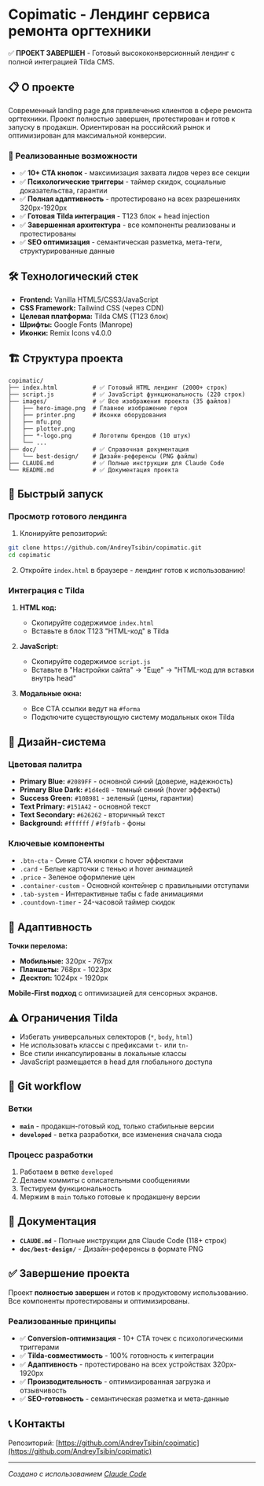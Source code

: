 # Copimatic - Лендинг сервиса ремонта оргтехники

✅ **ПРОЕКТ ЗАВЕРШЕН** - Готовый высококонверсионный лендинг с полной интеграцией Tilda CMS.

## 📋 О проекте

Современный landing page для привлечения клиентов в сфере ремонта оргтехники. Проект полностью завершен, протестирован и готов к запуску в продакшн. Ориентирован на российский рынок и оптимизирован для максимальной конверсии.

### 🎯 Реализованные возможности

- ✅ **10+ CTA кнопок** - максимизация захвата лидов через все секции
- ✅ **Психологические триггеры** - таймер скидок, социальные доказательства, гарантии
- ✅ **Полная адаптивность** - протестировано на всех разрешениях 320px-1920px
- ✅ **Готовая Tilda интеграция** - T123 блок + head injection
- ✅ **Завершенная архитектура** - все компоненты реализованы и протестированы
- ✅ **SEO оптимизация** - семантическая разметка, мета-теги, структурированные данные

## 🛠 Технологический стек

- **Frontend:** Vanilla HTML5/CSS3/JavaScript
- **CSS Framework:** Tailwind CSS (через CDN)
- **Целевая платформа:** Tilda CMS (T123 блок)
- **Шрифты:** Google Fonts (Manrope)
- **Иконки:** Remix Icons v4.0.0

## 🏗 Структура проекта

```
copimatic/
├── index.html          # ✅ Готовый HTML лендинг (2000+ строк)
├── script.js           # ✅ JavaScript функциональность (220 строк)
├── images/             # ✅ Все изображения проекта (35 файлов)
│   ├── hero-image.png  # Главное изображение героя
│   ├── printer.png     # Иконки оборудования
│   ├── mfu.png         
│   ├── plotter.png
│   ├── *-logo.png      # Логотипы брендов (10 штук)
│   └── ...
├── doc/                # ✅ Справочная документация  
│   └── best-design/    # Дизайн-референсы (PNG файлы)
├── CLAUDE.md           # ✅ Полные инструкции для Claude Code
└── README.md           # ✅ Документация проекта
```

## 🚀 Быстрый запуск

### Просмотр готового лендинга

1. Клонируйте репозиторий:
```bash
git clone https://github.com/AndreyTsibin/copimatic.git
cd copimatic
```

2. Откройте `index.html` в браузере - лендинг готов к использованию!

### Интеграция с Tilda

1. **HTML код:**
   - Скопируйте содержимое `index.html`
   - Вставьте в блок T123 "HTML-код" в Tilda

2. **JavaScript:**
   - Скопируйте содержимое `script.js`  
   - Вставьте в "Настройки сайта" → "Еще" → "HTML-код для вставки внутрь head"

3. **Модальные окна:**
   - Все CTA ссылки ведут на `#forma`
   - Подключите существующую систему модальных окон Tilda

## 🎨 Дизайн-система

### Цветовая палитра

- **Primary Blue:** `#2089FF` - основной синий (доверие, надежность)
- **Primary Blue Dark:** `#1d4ed8` - темный синий (hover эффекты)
- **Success Green:** `#10B981` - зеленый (цены, гарантии)
- **Text Primary:** `#151A42` - основной текст
- **Text Secondary:** `#626262` - вторичный текст
- **Background:** `#ffffff` / `#f9fafb` - фоны

### Ключевые компоненты

- `.btn-cta` - Синие CTA кнопки с hover эффектами  
- `.card` - Белые карточки с тенью и hover анимацией
- `.price` - Зеленое оформление цен
- `.container-custom` - Основной контейнер с правильными отступами
- `.tab-system` - Интерактивные табы с fade анимациями
- `.countdown-timer` - 24-часовой таймер скидок

## 📱 Адаптивность  

**Точки перелома:**
- **Мобильные:** 320px - 767px
- **Планшеты:** 768px - 1023px  
- **Десктоп:** 1024px - 1920px

**Mobile-First подход** с оптимизацией для сенсорных экранов.

## ⚠️ Ограничения Tilda

- Избегать универсальных селекторов (`*`, `body`, `html`)
- Не использовать классы с префиксами `t-` или `tn-`
- Все стили инкапсулированы в локальные классы
- JavaScript размещается в head для глобального доступа

## 🌿 Git workflow

### Ветки

- **`main`** - продакшн-готовый код, только стабильные версии
- **`developed`** - ветка разработки, все изменения сначала сюда

### Процесс разработки

1. Работаем в ветке `developed`
2. Делаем коммиты с описательными сообщениями
3. Тестируем функциональность
4. Мержим в `main` только готовые к продакшену версии

## 📖 Документация

- **`CLAUDE.md`** - Полные инструкции для Claude Code (118+ строк)
- **`doc/best-design/`** - Дизайн-референсы в формате PNG

## ✅ Завершение проекта

Проект **полностью завершен** и готов к продуктовому использованию. Все компоненты протестированы и оптимизированы.

### Реализованные принципы

- ✅ **Conversion-оптимизация** - 10+ CTA точек с психологическими триггерами
- ✅ **Tilda-совместимость** - 100% готовность к интеграции
- ✅ **Адаптивность** - протестировано на всех устройствах 320px-1920px
- ✅ **Производительность** - оптимизированная загрузка и отзывчивость
- ✅ **SEO-готовность** - семантическая разметка и мета-данные

## 📞 Контакты

Репозиторий: [https://github.com/AndreyTsibin/copimatic](https://github.com/AndreyTsibin/copimatic)

---

*Создано с использованием [Claude Code](https://claude.ai/code)*